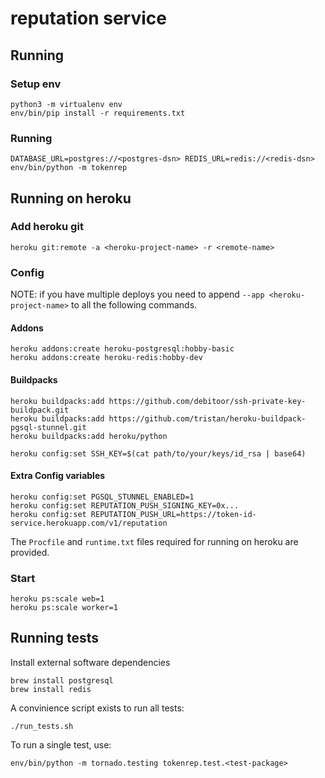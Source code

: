 # reputation service

## Running

### Setup env

```
python3 -m virtualenv env
env/bin/pip install -r requirements.txt
```

### Running

```
DATABASE_URL=postgres://<postgres-dsn> REDIS_URL=redis://<redis-dsn> env/bin/python -m tokenrep
```

## Running on heroku

### Add heroku git

```
heroku git:remote -a <heroku-project-name> -r <remote-name>
```

### Config

NOTE: if you have multiple deploys you need to append
`--app <heroku-project-name>` to all the following commands.

#### Addons

```
heroku addons:create heroku-postgresql:hobby-basic
heroku addons:create heroku-redis:hobby-dev

```

#### Buildpacks

```
heroku buildpacks:add https://github.com/debitoor/ssh-private-key-buildpack.git
heroku buildpacks:add https://github.com/tristan/heroku-buildpack-pgsql-stunnel.git
heroku buildpacks:add heroku/python

heroku config:set SSH_KEY=$(cat path/to/your/keys/id_rsa | base64)
```

#### Extra Config variables

```
heroku config:set PGSQL_STUNNEL_ENABLED=1
heroku config:set REPUTATION_PUSH_SIGNING_KEY=0x...
heroku config:set REPUTATION_PUSH_URL=https://token-id-service.herokuapp.com/v1/reputation
```

The `Procfile` and `runtime.txt` files required for running on heroku
are provided.

### Start

```
heroku ps:scale web=1
heroku ps:scale worker=1
```

## Running tests

Install external software dependencies

```
brew install postgresql
brew install redis
```

A convinience script exists to run all tests:
```
./run_tests.sh
```

To run a single test, use:

```
env/bin/python -m tornado.testing tokenrep.test.<test-package>
```
